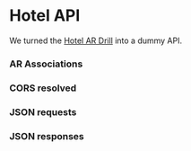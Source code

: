 # Hotel API

We turned the [Hotel AR Drill](https://github.com/sf-sea-lions-2016/active-record-associations-drill-hotels-challenge) into a dummy API.

### AR Associations

### CORS resolved

### JSON requests

### JSON responses